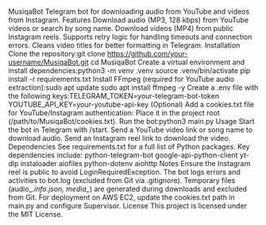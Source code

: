 MusiqaBot Telegram bot for downloading audio from YouTube and videos from Instagram. Features Download audio (MP3, 128 kbps) 
from YouTube videos or search by song name. Download videos (MP4) from public Instagram reels. Supports retry logic for handling 
timeouts and connection errors. Cleans video titles for better formatting in Telegram. Installation Clone the repository:git 
clone https://github.com/your-username/MusiqaBot.git cd MusiqaBot Create a virtual environment and install dependencies:python3 
-m venv .venv source .venv/bin/activate pip install -r requirements.txt Install FFmpeg (required for YouTube audio 
extraction):sudo apt update sudo apt install ffmpeg -y Create a .env file with the following 
keys:TELEGRAM_TOKEN=your-telegram-bot-token YOUTUBE_API_KEY=your-youtube-api-key (Optional) Add a cookies.txt file for 
YouTube/Instagram authentication: Place it in the project root (/path/to/MusiqaBot/cookies.txt). Run the bot:python3 main.py 
Usage Start the bot in Telegram with /start. Send a YouTube video link or song name to download audio. Send an Instagram reel 
link to download the video. Dependencies
   See requirements.txt for a full list of Python packages. Key dependencies include: python-telegram-bot 
google-api-python-client yt-dlp instaloader aiofiles python-dotenv aiohttp Notes Ensure the Instagram reel is public to avoid 
LoginRequiredException. The bot logs errors and activities to bot.log (excluded from Git via .gitignore). Temporary files 
(audio_*.info.json, media_*) are generated during downloads and excluded from Git. For deployment on AWS EC2, update the 
cookies.txt path in main.py and configure Supervisor. License
   This project is licensed under the MIT License.
